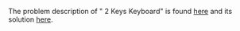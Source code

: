 The problem description of " 2 Keys Keyboard" is found [here](https://github.com/problems/2-keys-keyboard) and its solution [here](https://github.com/aurimas13/Solutions-To-Problems/blob/main/LeetCode/Python%20Solutions/2%20Keys%20Keyboard/keys.py).
